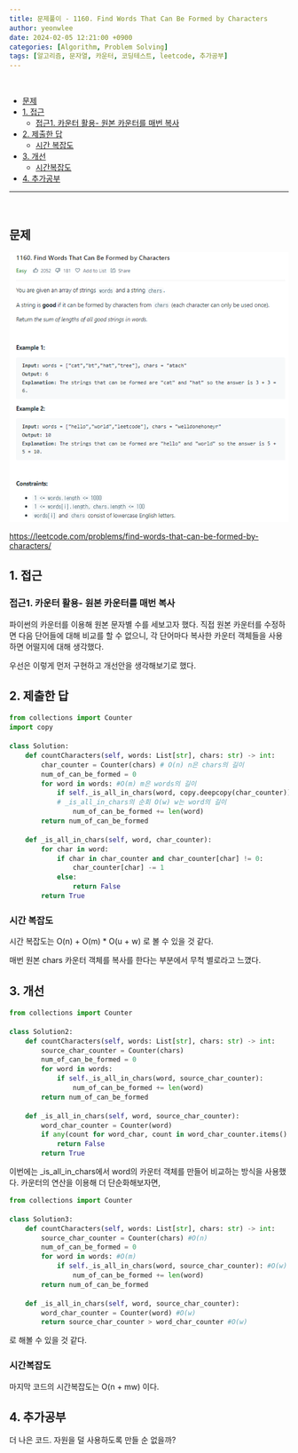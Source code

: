 ```yaml
---
title: 문제풀이 - 1160. Find Words That Can Be Formed by Characters
author: yeonwlee
date: 2024-02-05 12:21:00 +0900
categories: [Algorithm, Problem Solving]
tags: [알고리즘, 문자열, 카운터, 코딩테스트, leetcode, 추가공부]
---
```


<br>

- [문제](#문제)
- [1. 접근](#1-접근)
  - [접근1. 카운터 활용- 원본 카운터를 매번 복사](#접근1-카운터-활용--원본-카운터를-매번-복사)
- [2. 제출한 답](#2-제출한-답)
  - [시간 복잡도](#시간-복잡도)
- [3. 개선](#3-개선)
  - [시간복잡도](#시간복잡도)
- [4. 추가공부](#4-추가공부)

---

<br>

## 문제

![image alt 문제](/assets/img/post/2024-02-05-problemsolving-leetcode-1160-find-words-that-can-be-formed-by-characters/img0.png)

<https://leetcode.com/problems/find-words-that-can-be-formed-by-characters/>

## 1. 접근

### 접근1. 카운터 활용- 원본 카운터를 매번 복사

파이썬의 카운터를 이용해 원본 문자별 수를 세보고자 했다.
직접 원본 카운터를 수정하면 다음 단어들에 대해 비교를 할 수 없으니, 각 단어마다 복사한 카운터 객체들을 사용하면 어떨지에 대해 생각했다.

우선은 이렇게 먼저 구현하고 개선안을 생각해보기로 했다.

## 2. 제출한 답

```python
from collections import Counter
import copy

class Solution:
    def countCharacters(self, words: List[str], chars: str) -> int:
        char_counter = Counter(chars) # O(n) n은 chars의 길이
        num_of_can_be_formed = 0
        for word in words: #O(m) m은 words의 길이
            if self._is_all_in_chars(word, copy.deepcopy(char_counter)): # deepcopy O(u) u는 고유 문자의 수
            # _is_all_in_chars의 순회 O(w) w는 word의 길이
                num_of_can_be_formed += len(word)
        return num_of_can_be_formed

    def _is_all_in_chars(self, word, char_counter):
        for char in word:
            if char in char_counter and char_counter[char] != 0:
                char_counter[char] -= 1
            else:
                return False
        return True
```

### 시간 복잡도

시간 복잡도는 O(n) + O(m) \* O(u + w) 로 볼 수 있을 것 같다.

매번 원본 chars 카운터 객체를 복사를 한다는 부분에서 무척 별로라고 느꼈다.

## 3. 개선

```python
from collections import Counter

class Solution2:
    def countCharacters(self, words: List[str], chars: str) -> int:
        source_char_counter = Counter(chars)
        num_of_can_be_formed = 0
        for word in words:
            if self._is_all_in_chars(word, source_char_counter):
                num_of_can_be_formed += len(word)
        return num_of_can_be_formed

    def _is_all_in_chars(self, word, source_char_counter):
        word_char_counter = Counter(word)
        if any(count for word_char, count in word_char_counter.items() if word_char not in source_char_counter or source_char_counter[word_char] < count):
            return False
        return True
```

이번에는 \_is_all_in_chars에서 word의 카운터 객체를 만들어 비교하는 방식을 사용했다. 카운터의 연산을 이용해 더 단순화해보자면,

```python
from collections import Counter

class Solution3:
    def countCharacters(self, words: List[str], chars: str) -> int:
        source_char_counter = Counter(chars) #O(n)
        num_of_can_be_formed = 0
        for word in words: #O(m)
            if self._is_all_in_chars(word, source_char_counter): #O(w)
                num_of_can_be_formed += len(word)
        return num_of_can_be_formed

    def _is_all_in_chars(self, word, source_char_counter):
        word_char_counter = Counter(word) #O(w)
        return source_char_counter > word_char_counter #O(w)
```

로 해볼 수 있을 것 같다.

### 시간복잡도

마지막 코드의 시간복잡도는 O(n + mw) 이다.

## 4. 추가공부

더 나은 코드.
자원을 덜 사용하도록 만들 순 없을까?
